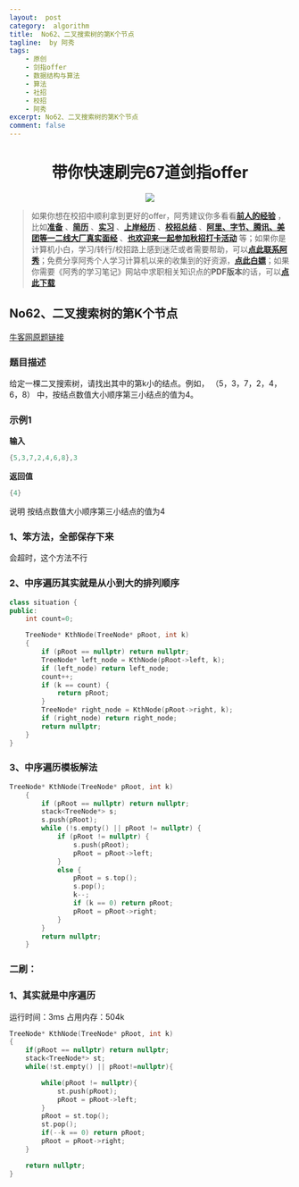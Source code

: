 ```yaml
---
layout:  post
category:  algorithm
title:  No62、二叉搜索树的第K个节点
tagline:  by 阿秀
tags:
    - 原创
    - 剑指offer
    - 数据结构与算法
    - 算法
    - 社招
    - 校招
    - 阿秀
excerpt: No62、二叉搜索树的第K个节点
comment: false
---
```


<h1 align="center">带你快速刷完67道剑指offer</h1>

<div align="center">
  <a href="/notes/05-xiustar/01-xiustar_reading_guide/01-introduce.html#阿秀组建了一个校招学习圈子">
      <img src="https://axiu-image-bed.oss-cn-shanghai.aliyuncs.com/img/202206190108471.png">
  </a></div>


> 如果你想在校招中顺利拿到更好的offer，阿秀建议你多看看<font style="font-weight:bold; color:#4169E1;text-decoration:underline;">[前人的经验](/notes/05-xiustar/01-xiustar_reading_guide/01-introduce.md)</font> ，比如<font style="font-weight:bold; color:#4169E1;text-decoration:underline;">[准备](/notes/05-xiustar/02-campus_prepare/02-01-校招重要时间点科普.md)</font> 、<font style="font-weight:bold; color:#4169E1;text-decoration:underline;">[简历](/notes/05-xiustar/03-resume/01-00-简历开篇词.md)</font> 、<font style="font-weight:bold; color:#4169E1;text-decoration:underline;">[实习](/notes/05-xiustar/04-school_practice/20220320-从公司角度来看，为什么要招实习生.md)</font> 、<font style="font-weight:bold; color:#4169E1;text-decoration:underline;">[上岸经历](/notes/05-xiustar/09-question_answer/20220817.md)</font> 、<font style="font-weight:bold; color:#4169E1;text-decoration:underline;">[校招总结](/notes/05-xiustar/05-campus_recruitment/2020-12-16-双非渣硕的秋招之路总结（已拿抖音研发岗SP）.md)</font> 、<font style="font-weight:bold; color:#4169E1;text-decoration:underline;">[阿里、字节、腾讯、美团等一二线大厂真实面经](/notes/05-xiustar/01-xiustar_reading_guide/20220822.md)</font> 、<font style="font-weight:bold; color:#4169E1;text-decoration:underline;">[也欢迎来一起参加秋招打卡活动](/notes/05-xiustar/01-xiustar_reading_guide/01-introduce.html#阿秀组建了一个校招学习圈子)</font> 等；如果你是计算机小白，学习/转行/校招路上感到迷茫或者需要帮助，可以<font style="font-weight:bold; color:#4169E1;text-decoration:underline;">[点此联系阿秀](/notes/08-other/02-question.md#_4、阿秀-如何才能联系到你)</font>；免费分享阿秀个人学习计算机以来的收集到的好资源，<font style="font-weight:bold; color:#4169E1;text-decoration:underline;">[点此白嫖](/notes/07-resources/01-free/01-introduce.md)</font>；如果你需要《阿秀的学习笔记》网站中求职相关知识点的**PDF版本**的话，可以<font style="font-weight:bold; color:#4169E1;text-decoration:underline;">[点此下载](/notes/08-other/02-question.md#_5、如何下载阿秀的学习笔记内容pdf版本)</font> 

## **No62、二叉搜索树的第K个节点**

<font style="font-weight:normal; color:#4169E1;text-decoration:underline;" target="_blank">[牛客网原题链接](https://www.nowcoder.com/practice/ef068f602dde4d28aab2b210e859150a?tpId=13&&tqId=11215&rp=1&ru=/ta/coding-interviews&qru=/ta/coding-interviews/question-ranking)</font>

### **题目描述**

给定一棵二叉搜索树，请找出其中的第k小的结点。例如， （5，3，7，2，4，6，8）    中，按结点数值大小顺序第三小结点的值为4。

### **示例1**

**输入**

~~~c
{5,3,7,2,4,6,8},3
~~~
**返回值**

~~~c
{4}
~~~
说明
按结点数值大小顺序第三小结点的值为4 



### **1、笨方法，全部保存下来**

会超时，这个方法不行



### **2、中序遍历其实就是从小到大的排列顺序**

~~~cpp
class situation {
public:
	int count=0;

	TreeNode* KthNode(TreeNode* pRoot, int k)
	{
		if (pRoot == nullptr) return nullptr;
		TreeNode* left_node = KthNode(pRoot->left, k);
		if (left_node) return left_node;
		count++;
		if (k == count) {
			return pRoot;
		}
		TreeNode* right_node = KthNode(pRoot->right, k);
		if (right_node) return right_node;
		return nullptr;
	}
}
~~~



### **3、中序遍历模板解法**

~~~cpp
TreeNode* KthNode(TreeNode* pRoot, int k)
	{
		if (pRoot == nullptr) return nullptr;
		stack<TreeNode*> s;
		s.push(pRoot);
		while (!s.empty() || pRoot != nullptr) {
			if (pRoot != nullptr) {
				s.push(pRoot);
				pRoot = pRoot->left;
			}
			else {
				pRoot = s.top();
				s.pop();
				k--;
				if (k == 0) return pRoot;
				pRoot = pRoot->right;
			}
		}
		return nullptr;
	}
~~~



### 二刷：

### **1、其实就是中序遍历**

运行时间：3ms  占用内存：504k

~~~cpp
TreeNode* KthNode(TreeNode* pRoot, int k)
{
    if(pRoot == nullptr) return nullptr;
    stack<TreeNode*> st;
    while(!st.empty() || pRoot!=nullptr){

        while(pRoot != nullptr){
            st.push(pRoot);
            pRoot = pRoot->left;
        }
        pRoot = st.top();
        st.pop();
        if(--k == 0) return pRoot;
        pRoot = pRoot->right;
    }

    return nullptr;
}
~~~


<p id = "二叉搜索树的第K个节点"></p>

